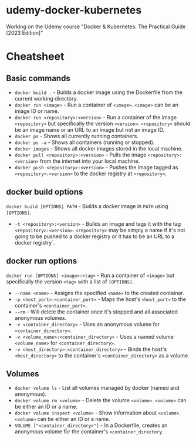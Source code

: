 # udemy-docker-kubernetes
Working on the Udemy course "Docker &amp; Kubernetes: The Practical Guide [2023 Edition]"


# Cheatsheet

## Basic commands
- `docker build .` - Builds a docker image using the Dockerfile from the current working directory.
- `docker run <image>` - Run a container of `<image>`. `<image>` can be an image ID or name.
- `docker run <repository>:<version>` - Run a container of the image `<repository>` but specifically the version `<version>`. `<repository>` should be an image name or an URL to an image but not an image ID.
- `docker ps` - Shows all currently running containers.
- `docker ps -a` - Shows all containers (running or stopped).
- `docker images` - Shows all docker images stored in the local machine.
- `docker pull <repository>:<version>` - Pulls the image `<repository>:<version>` from the internet into your local machine.
- `docker push <repository>:<version>` - Pushes the image tagged as `<repository>:<version>` to the docker registry at `<repository>`.

## docker build options
`docker build [OPTIONS] PATH` - Builds a docker image in `PATH` using `[OPTIONS]`.

- `-t <repository>:<version>` - Builds an image and tags it with the tag `<repository>:<version>`. `<repository>` may be simply a name if it's not going to be pushed to a docker registry or it has to be an URL to a docker registry`.


## docker run options
`docker run [OPTIONS] <image>:<tag>` - Run a container of `<image>` but specifically the version `<tag>` with a list of `[OPTIONS]`.

- `--name <name>` - Assigns the specified `<name>` to the created container.
- `-p <host_port>:<container_port>` - Maps the host's `<host_port>` to the container's `<container_port>`.
- `--rm` - Will delete the container once it's stopped and all associated anonymous volumes.
- `-v <container_directory>` - Uses an anonymous volume for `<container_directory>`.
- `-v <volume_name>:<container_directory>` - Uses a named volume `<volume_name>` for `<container_directory>`.
- `-v <host_directory>:<container_directory>` - Binds the host's `<host_directory>` to the container's `<container_directory>` as a volume.

## Volumes
- `docker volume ls` - List all volumes managed by docker (named and anonymous).
- `docker volume rm <volume>` - Delete the volume `<volume>`. `<volume>` can be either an ID or a name.
- `docker volume inspect <volume>` - Show information about `<volume>`. `<volume>` can be either an ID or a name.
- `VOLUME ["<container_directory>"]` - In a Dockerfile, creates an anonymous volume for the container's `<container_directory`.
